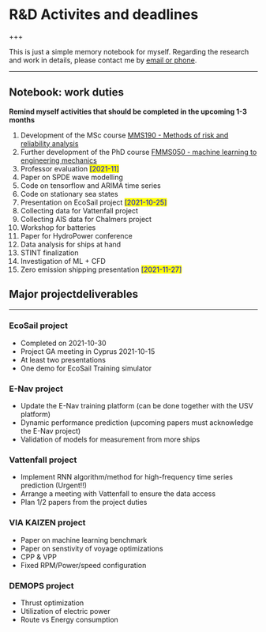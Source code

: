 # R&D Activites and deadlines
+++

This is just a simple memory notebook for myself. Regarding the research and work in details, please contact me by [email or phone](https://www.chalmers.se/en/staff/Pages/wengang-mao.aspx).

---

## Notebook: work duties

**Remind myself activities that should be completed in the upcoming 1-3 months**
1. Development of the MSc course [MMS190 - Methods of risk and reliability analysis](https://wengangmao.github.io/mms190)
2. Further development of the PhD course [FMMS050 - machine learning to engineering mechanics](https://wengangmao.github.io/fmms050)
3. Professor evaluation <span style = "background: yellow; color: blue">[2021-11]</span>
4. Paper on SPDE wave modelling
5. Code on tensorflow and ARIMA time series
6. Code on stationary sea states
7. Presentation on EcoSail project <span style = "background: yellow; color: blue">[2021-10-25]</span>
8. Collecting data for Vattenfall project
9. Collecting AIS data for Chalmers project
10. Workshop for batteries
11. Paper for HydroPower conference
12. Data analysis for ships at hand
13. STINT finalization
14. Investigation of ML + CFD
15. Zero emission shipping presentation  <span style = "background: yellow; color: blue">[2021-11-27]</span>



## Major projectdeliverables 

---

### EcoSail project
- Completed on 2021-10-30
- Project GA meeting in Cyprus 2021-10-15
- At least two presentations
- One demo for EcoSail Training simulator

### E-Nav project
- Update the E-Nav training platform (can be done together with the USV platform)
- Dynamic performance prediction (upcoming papers must acknowledge the E-Nav project)
- Validation of models for measurement from more ships

### Vattenfall project
- Implement RNN algorithm/method for high-frequency time series prediction (Urgent!!)
- Arrange a meeting with Vattenfall to ensure the data access
- Plan 1/2 papers from the project duties

### VIA KAIZEN project
- Paper on machine learning benchmark
- Paper on senstivity of voyage optimizations
- CPP & VPP
- Fixed RPM/Power/speed configuration

### DEMOPS project
- Thrust optimization
- Utilization of electric power
- Route vs Energy consumption